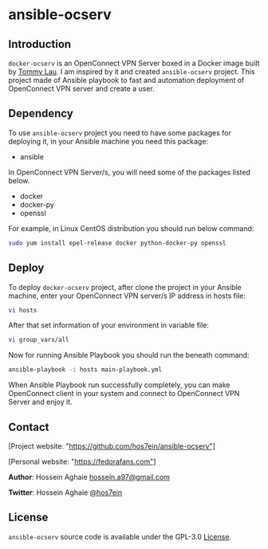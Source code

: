 # ansible-ocserv

## Introduction

`docker-ocserv` is an OpenConnect VPN Server boxed in a Docker image built by [Tommy Lau](https://github.com/TommyLau/docker-ocserv). I am inspired by it and created `ansible-ocserv` project. This project made of Ansible playbook to fast and automation deployment of OpenConnect VPN server and create a user.

## Dependency

To use `ansible-ocserv` project you need to have some packages for deploying it, in your Ansible machine you need this package:

* ansible

In OpenConnect VPN Server/s, you will need some of the packages listed below.

* docker
* docker-py
* openssl

For example, in Linux CentOS distribution you should run below command:

```bash
sudo yum install epel-release docker python-docker-py openssl
```

## Deploy

To deploy `docker-ocserv` project, after clone the project in your Ansible machine, enter your OpenConnect VPN server/s IP address in hosts file:

```bash
vi hosts
```

After that set information of your environment in variable file:

```bash
vi group_vars/all
```

Now for running Ansible Playbook you should run the beneath command:

```bash
ansible-playbook -i hosts main-playbook.yml
```

When Ansible Playbook run successfully completely, you can make OpenConnect client in your system and connect to OpenConnect VPN Server and enjoy it.

## Contact

[Project website: "https://github.com/hos7ein/ansible-ocserv"]

[Personal website: "https://fedorafans.com"]

**Author**: Hossein Aghaie <hossein.a97@gmail.com>

**Twitter**: Hossein Aghaie [@hos7ein](https://twitter.com/hos7ein)

## License

`ansible-ocserv` source code is available under the GPL-3.0 [License](/LICENSE).
